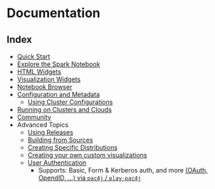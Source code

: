 # Documentation

## Index

* [Quick Start](./quick_start.md)
* [Explore the Spark Notebook](./exploring_notebook.md)
* [HTML Widgets](./widgets_html.md) 
* [Visualization Widgets](./widgets_viz.md)
* [Notebook Browser](./notebook_browser.md)
* [Configuration and Metadata](./metadata.md)
	* [Using Cluster Configurations](./using_cluster_tab.md)
* [Running on Clusters and Clouds](./clusters_clouds.md)
* [Community](./community.md)
* Advanced Topics
	* [Using Releases](./using_releases.md)
	* [Building from Sources](./build_from_source.md)
	* [Creating Specific Distributions](./build_specific_distros.md)
	* [Creating your own custom visualizations](./custom_charts.md)
  * [User Authentication](./authentication.md)
    - Supports: Basic, Form & Kerberos auth, and more [(OAuth, OpendID, ...) via `pac4j` / `play-pac4j`](https://github.com/pac4j/pac4j)
